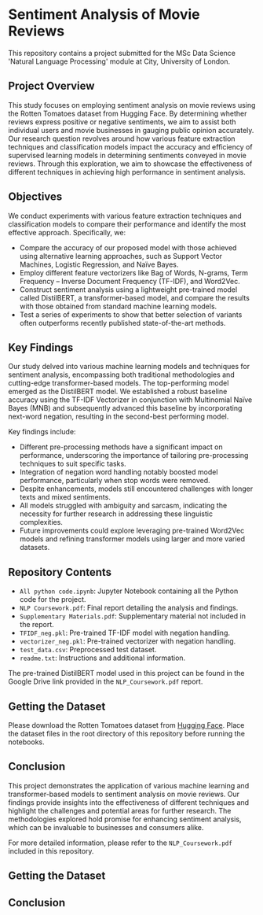 # Sentiment Analysis of Movie Reviews

This repository contains a project submitted for the MSc Data Science 'Natural Language Processing' module at City, University of London.

## Project Overview

This study focuses on employing sentiment analysis on movie reviews using the Rotten Tomatoes dataset from Hugging Face. By determining whether reviews express positive or negative sentiments, we aim to assist both individual users and movie businesses in gauging public opinion accurately. Our research question revolves around how various feature extraction techniques and classification models impact the accuracy and efficiency of supervised learning models in determining sentiments conveyed in movie reviews. Through this exploration, we aim to showcase the effectiveness of different techniques in achieving high performance in sentiment analysis.

## Objectives

We conduct experiments with various feature extraction techniques and classification models to compare their performance and identify the most effective approach. Specifically, we:
- Compare the accuracy of our proposed model with those achieved using alternative learning approaches, such as Support Vector Machines, Logistic Regression, and Naïve Bayes.
- Employ different feature vectorizers like Bag of Words, N-grams, Term Frequency – Inverse Document Frequency (TF-IDF), and Word2Vec.
- Construct sentiment analysis using a lightweight pre-trained model called DistilBERT, a transformer-based model, and compare the results with those obtained from standard machine learning models.
- Test a series of experiments to show that better selection of variants often outperforms recently published state-of-the-art methods.

## Key Findings

Our study delved into various machine learning models and techniques for sentiment analysis, encompassing both traditional methodologies and cutting-edge transformer-based models. The top-performing model emerged as the DistilBERT model. We established a robust baseline accuracy using the TF-IDF Vectorizer in conjunction with Multinomial Naïve Bayes (MNB) and subsequently advanced this baseline by incorporating next-word negation, resulting in the second-best performing model.

Key findings include:
- Different pre-processing methods have a significant impact on performance, underscoring the importance of tailoring pre-processing techniques to suit specific tasks.
- Integration of negation word handling notably boosted model performance, particularly when stop words were removed.
- Despite enhancements, models still encountered challenges with longer texts and mixed sentiments.
- All models struggled with ambiguity and sarcasm, indicating the necessity for further research in addressing these linguistic complexities.
- Future improvements could explore leveraging pre-trained Word2Vec models and refining transformer models using larger and more varied datasets.

## Repository Contents

- `All python code.ipynb`: Jupyter Notebook containing all the Python code for the project.
- `NLP Coursework.pdf`: Final report detailing the analysis and findings.
- `Supplementary Materials.pdf`: Supplementary material not included in the report.
- `TFIDF_neg.pkl`: Pre-trained TF-IDF model with negation handling.
- `vectorizer_neg.pkl`: Pre-trained vectorizer with negation handling.
- `test_data.csv`: Preprocessed test dataset.
- `readme.txt`: Instructions and additional information.

The pre-trained DistilBERT model used in this project can be found in the Google Drive link provided in the `NLP_Coursework.pdf` report.

## Getting the Dataset
Please download the Rotten Tomatoes dataset from [Hugging Face](https://huggingface.co/datasets/cornell-movie-review-data/rotten_tomatoes). Place the dataset files in the root directory of this repository before running the notebooks.

## Conclusion
This project demonstrates the application of various machine learning and transformer-based models to sentiment analysis on movie reviews. Our findings provide insights into the effectiveness of different techniques and highlight the challenges and potential areas for further research. The methodologies explored hold promise for enhancing sentiment analysis, which can be invaluable to businesses and consumers alike.

For more detailed information, please refer to the `NLP_Coursework.pdf` included in this repository.


## Getting the Dataset

## Conclusion


